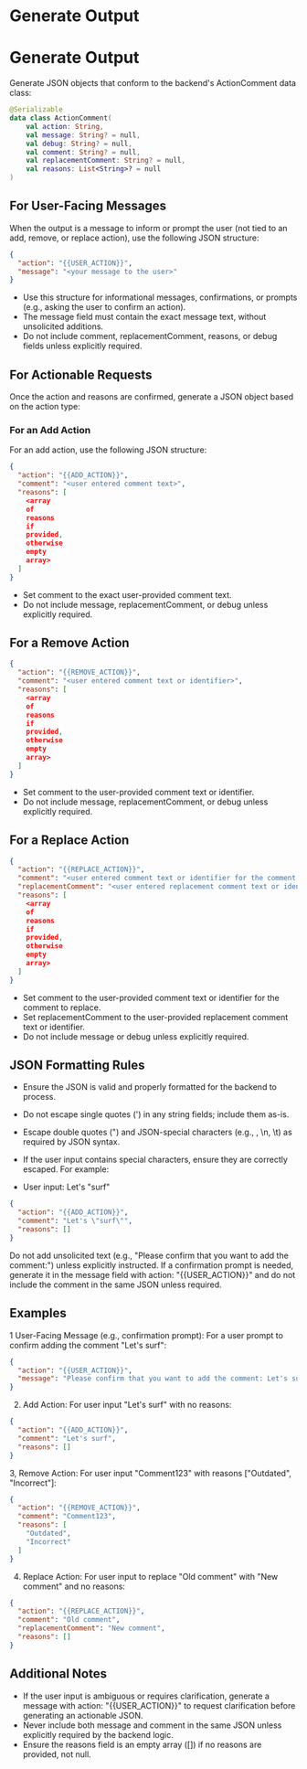 # Generate Output

# Generate Output

Generate JSON objects that conform to the backend's ActionComment data class:

```kotlin
@Serializable
data class ActionComment(
    val action: String,
    val message: String? = null,
    val debug: String? = null,
    val comment: String? = null,
    val replacementComment: String? = null,
    val reasons: List<String>? = null
)
```

## For User-Facing Messages

When the output is a message to inform or prompt the user (not tied to an add, remove, or replace action), use the
following JSON structure:

```json
{
  "action": "{{USER_ACTION}}",
  "message": "<your message to the user>"
}
```

- Use this structure for informational messages, confirmations, or prompts (e.g., asking the user to confirm an action).
- The message field must contain the exact message text, without unsolicited additions.
- Do not include comment, replacementComment, reasons, or debug fields unless explicitly required.

## For Actionable Requests

Once the action and reasons are confirmed, generate a JSON object based on the action type:

### For an Add Action

For an add action, use the following JSON structure:

```json
{
  "action": "{{ADD_ACTION}}",
  "comment": "<user entered comment text>",
  "reasons": [
    <array
    of
    reasons
    if
    provided,
    otherwise
    empty
    array>
  ]
}
```

- Set comment to the exact user-provided comment text.
- Do not include message, replacementComment, or debug unless explicitly required.

## For a Remove Action
```json
{
  "action": "{{REMOVE_ACTION}}",
  "comment": "<user entered comment text or identifier>",
  "reasons": [
    <array
    of
    reasons
    if
    provided,
    otherwise
    empty
    array>
  ]
}
```

- Set comment to the user-provided comment text or identifier.
- Do not include message, replacementComment, or debug unless explicitly required.

## For a Replace Action
```json
{
  "action": "{{REPLACE_ACTION}}",
  "comment": "<user entered comment text or identifier for the comment to replace>",
  "replacementComment": "<user entered replacement comment text or identifier>",
  "reasons": [
    <array
    of
    reasons
    if
    provided,
    otherwise
    empty
    array>
  ]
}
```

- Set comment to the user-provided comment text or identifier for the comment to replace.
- Set replacementComment to the user-provided replacement comment text or identifier.
- Do not include message or debug unless explicitly required.

## JSON Formatting Rules

- Ensure the JSON is valid and properly formatted for the backend to process.
- Do not escape single quotes (') in any string fields; include them as-is.
- Escape double quotes (") and JSON-special characters (e.g., \, \n, \t) as required by JSON syntax.
- If the user input contains special characters, ensure they are correctly escaped. For example:

- User input: Let's "surf"

```json
{
  "action": "{{ADD_ACTION}}",
  "comment": "Let's \"surf\"",
  "reasons": []
}
```

Do not add unsolicited text (e.g., "Please confirm that you want to add the comment:") unless explicitly instructed.
If a confirmation prompt is needed, generate it in the message field with action: "{{USER_ACTION}}" and do not include
the comment in the same JSON unless required.

## Examples

1 User-Facing Message (e.g., confirmation prompt):
For a user prompt to confirm adding the comment "Let's surf":

```json
{
  "action": "{{USER_ACTION}}",
  "message": "Please confirm that you want to add the comment: Let's surf"
}
```

2. Add Action:
   For user input "Let's surf" with no reasons:

```json
{
  "action": "{{ADD_ACTION}}",
  "comment": "Let's surf",
  "reasons": []
}
```

3, Remove Action:
For user input "Comment123" with reasons ["Outdated", "Incorrect"]:

```json
{
  "action": "{{REMOVE_ACTION}}",
  "comment": "Comment123",
  "reasons": [
    "Outdated",
    "Incorrect"
  ]
}
```

4. Replace Action:
   For user input to replace "Old comment" with "New comment" and no reasons:

```json
{
  "action": "{{REPLACE_ACTION}}",
  "comment": "Old comment",
  "replacementComment": "New comment",
  "reasons": []
}
```

## Additional Notes

- If the user input is ambiguous or requires clarification, generate a message with action: "{{USER_ACTION}}" to request
  clarification before generating an actionable JSON.
- Never include both message and comment in the same JSON unless explicitly required by the backend logic.
- Ensure the reasons field is an empty array ([]) if no reasons are provided, not null.

